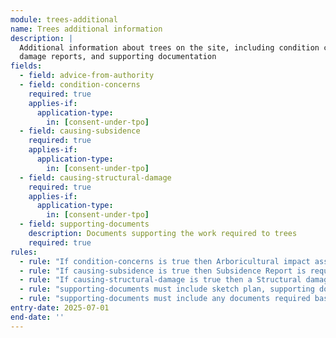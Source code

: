 ```yaml
---
module: trees-additional
name: Trees additional information
description: |
  Additional information about trees on the site, including condition concerns, 
  damage reports, and supporting documentation
fields:
  - field: advice-from-authority
  - field: condition-concerns
    required: true
    applies-if:
      application-type:
        in: [consent-under-tpo]
  - field: causing-subsidence
    required: true
    applies-if:
      application-type:
        in: [consent-under-tpo]
  - field: causing-structural-damage
    required: true
    applies-if:
      application-type:
        in: [consent-under-tpo]
  - field: supporting-documents
    description: Documents supporting the work required to trees
    required: true
rules:
  - rule: "If condition-concerns is true then Arboricultural impact assessment document is required"
  - rule: "If causing-subsidence is true then Subsidence Report is required" 
  - rule: "If causing-structural-damage is true then a Structural damage report is required"
  - rule: "supporting-documents must include sketch plan, supporting documents, reports, or photographs"
  - rule: "supporting-documents must include any documents required based on condition concerns, subsidence, or structural damage"
entry-date: 2025-07-01
end-date: ''
---
```

